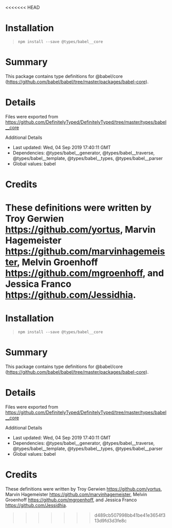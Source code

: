 <<<<<<< HEAD
# Installation
> `npm install --save @types/babel__core`

# Summary
This package contains type definitions for @babel/core (https://github.com/babel/babel/tree/master/packages/babel-core).

# Details
Files were exported from https://github.com/DefinitelyTyped/DefinitelyTyped/tree/master/types/babel__core

Additional Details
 * Last updated: Wed, 04 Sep 2019 17:40:11 GMT
 * Dependencies: @types/babel__generator, @types/babel__traverse, @types/babel__template, @types/babel__types, @types/babel__parser
 * Global values: babel

# Credits
These definitions were written by Troy Gerwien <https://github.com/yortus>, Marvin Hagemeister <https://github.com/marvinhagemeister>, Melvin Groenhoff <https://github.com/mgroenhoff>, and Jessica Franco <https://github.com/Jessidhia>.
=======
# Installation
> `npm install --save @types/babel__core`

# Summary
This package contains type definitions for @babel/core (https://github.com/babel/babel/tree/master/packages/babel-core).

# Details
Files were exported from https://github.com/DefinitelyTyped/DefinitelyTyped/tree/master/types/babel__core

Additional Details
 * Last updated: Wed, 04 Sep 2019 17:40:11 GMT
 * Dependencies: @types/babel__generator, @types/babel__traverse, @types/babel__template, @types/babel__types, @types/babel__parser
 * Global values: babel

# Credits
These definitions were written by Troy Gerwien <https://github.com/yortus>, Marvin Hagemeister <https://github.com/marvinhagemeister>, Melvin Groenhoff <https://github.com/mgroenhoff>, and Jessica Franco <https://github.com/Jessidhia>.
>>>>>>> d489cb507998bb41be41e3654f313d9fd3d3fe8c
